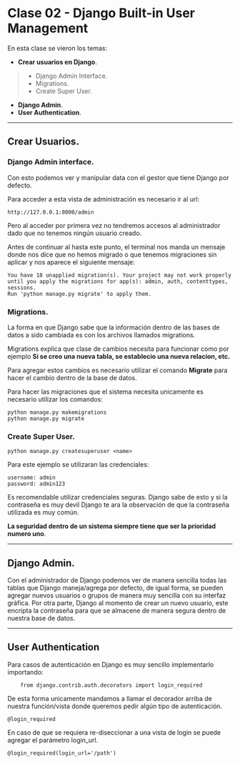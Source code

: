 # Clase 02 - Django Built-in User Management

En esta clase se vieron los temas:

* **Crear usuarios en Django**.
> * Django Admin Interface.
> * Migrations.
> * Create Super User.
* **Django Admin**.
* **User Authentication**.



***
## Crear Usuarios.

### Django Admin interface.

Con esto podemos ver y manipular data con el gestor que tiene Django por defecto.

Para acceder a esta vista de administración es necesario ir al url:

    http://127.0.0.1:8000/admin

Pero al acceder por primera vez no tendremos accesos al administrador dado que no tenemos ningún usuario creado.

Antes de continuar al hasta este punto, el terminal nos manda un mensaje donde nos dice que no hemos migrado o que tenemos migraciones sin aplicar y nos aparece el siguiente mensaje:

    You have 18 unapplied migration(s). Your project may not work properly until you apply the migrations for app(s): admin, auth, contenttypes, sessions.
    Run 'python manage.py migrate' to apply them.


### Migrations.
La forma en que Django sabe que la información dentro de las bases de datos a sido cambiada es con los archivos llamados migrations.

Migrations explica que clase de cambios necesita para funcionar como por ejemplo **Si se creo una nueva tabla, se establecio una nueva relacion, etc.**

Para agregar estos cambios es necesario utilizar el comando **Migrate** para hacer el cambio dentro de la base de datos.

Para hacer las migraciones que el sistema necesita unicamente es necesario utilizar los comandos:

    python manage.py makemigrations
    python manage.py migrate


### Create Super User.

    python manage.py createsuperuser <name>

Para este ejemplo se utilizaran las credenciales:

    username: admin
    password: admin123

Es recomendable utilizar credenciales seguras. Django sabe de esto y si la contraseña es muy devil Django te ara la observación de que la contraseña utilizada es muy común.

**La seguridad dentro de un sistema siempre tiene que ser la prioridad numero uno**.

***

## Django Admin.

Con el administrador de Django podemos ver de manera sencilla todas las tablas que Django maneja/agrega por defecto, de igual forma, se pueden agregar nuevos usuarios o grupos de manera muy sencilla con su interfaz gráfica. Por otra parte, Django al momento de crear un nuevo usuario, este encripta la contraseña para que se almacene de manera segura dentro de nuestra base de datos.

***

## User Authentication
Para casos de autenticación en Django es muy sencillo implementarlo importando:

        from django.contrib.auth.decorators import login_required

De esta forma unicamente mandamos a llamar el decorador arriba de nuestra función/vista donde queremos pedir algún tipo de autenticación.

    @login_required

En caso de que se requiera re-diseccionar a una vista de login se puede agregar el parámetro login_url.

    @login_required(login_url='/path')